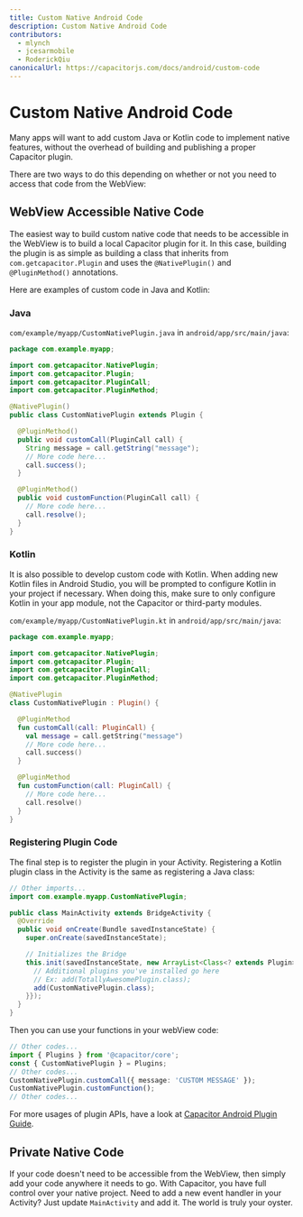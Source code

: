 ```yaml
---
title: Custom Native Android Code
description: Custom Native Android Code
contributors:
  - mlynch
  - jcesarmobile
  - RoderickQiu
canonicalUrl: https://capacitorjs.com/docs/android/custom-code
---
```


# Custom Native Android Code

Many apps will want to add custom Java or Kotlin code to implement native features, without the overhead of building and publishing a proper Capacitor plugin.

There are two ways to do this depending on whether or not you need to access that code from the WebView:

## WebView Accessible Native Code

The easiest way to build custom native code that needs to be accessible in the WebView is to build
a local Capacitor plugin for it. In this case, building the plugin is as simple as building a class
that inherits from `com.getcapacitor.Plugin` and uses the `@NativePlugin()` and `@PluginMethod()` annotations.

Here are examples of custom code in Java and Kotlin:

### Java

`com/example/myapp/CustomNativePlugin.java` in `android/app/src/main/java`:

```java
package com.example.myapp;

import com.getcapacitor.NativePlugin;
import com.getcapacitor.Plugin;
import com.getcapacitor.PluginCall;
import com.getcapacitor.PluginMethod;

@NativePlugin()
public class CustomNativePlugin extends Plugin {

  @PluginMethod()
  public void customCall(PluginCall call) {
    String message = call.getString("message");
    // More code here...
    call.success();
  }

  @PluginMethod()
  public void customFunction(PluginCall call) {
    // More code here...
    call.resolve();
  }
}
```

### Kotlin

It is also possible to develop custom code with Kotlin. When adding new Kotlin files in Android Studio, you will be prompted to configure Kotlin in your project if necessary. When doing this, make sure to only configure Kotlin in your app module, not the Capacitor or third-party modules.

`com/example/myapp/CustomNativePlugin.kt` in `android/app/src/main/java`:

```kotlin
package com.example.myapp;

import com.getcapacitor.NativePlugin;
import com.getcapacitor.Plugin;
import com.getcapacitor.PluginCall;
import com.getcapacitor.PluginMethod;

@NativePlugin
class CustomNativePlugin : Plugin() {

  @PluginMethod
  fun customCall(call: PluginCall) {
    val message = call.getString("message")
    // More code here...
    call.success()
  }

  @PluginMethod
  fun customFunction(call: PluginCall) {
    // More code here...
    call.resolve()
  }
}
```

### Registering Plugin Code

The final step is to register the plugin in your Activity. Registering a Kotlin plugin class in the Activity is the same as registering a Java class:

```java
// Other imports...
import com.example.myapp.CustomNativePlugin;

public class MainActivity extends BridgeActivity {
  @Override
  public void onCreate(Bundle savedInstanceState) {
    super.onCreate(savedInstanceState);

    // Initializes the Bridge
    this.init(savedInstanceState, new ArrayList<Class<? extends Plugin>>() {{
      // Additional plugins you've installed go here
      // Ex: add(TotallyAwesomePlugin.class);
      add(CustomNativePlugin.class);
    }});
  }
}
```

Then you can use your functions in your webView code:

```typescript
// Other codes...
import { Plugins } from '@capacitor/core';
const { CustomNativePlugin } = Plugins;
// Other codes...
CustomNativePlugin.customCall({ message: 'CUSTOM MESSAGE' });
CustomNativePlugin.customFunction();
// Other codes...
```

For more usages of plugin APIs, have a look at [Capacitor Android Plugin Guide](/plugins/android.md).

## Private Native Code

If your code doesn't need to be accessible from the WebView, then simply add your code anywhere it needs to go. With Capacitor, you have full
control over your native project. Need to add a new event handler in your Activity? Just update `MainActivity` and add it. The world is truly your oyster.
